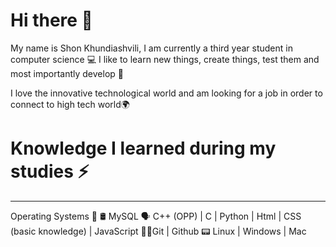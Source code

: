 # Hi there 👋
My name is Shon Khundiashvili, I am currently a third year student in computer science 💻
I like to learn new things, create things, test them and most importantly develop 🔨

I love the innovative technological world and am looking for a job in order to connect to high tech world🌍

# Knowledge I learned during my studies ⚡
***
Operating Systems 📰
🛢️ MySQL
🗣 C++ (OPP) | C | Python | Html | CSS (basic knowledge) | JavaScript
🐱‍👤Git | Github
📟 Linux | Windows | Mac
